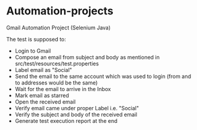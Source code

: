 # Automation-projects
Gmail Automation Project (Selenium Java)


The test is supposed to:
- Login to Gmail
- Compose an email from subject and body as mentioned in src/test/resources/test.properties
- Label email as "Social"
- Send the email to the same account which was used to login (from and to addresses would be the same)
- Wait for the email to arrive in the Inbox
- Mark email as starred
- Open the received email
- Verify email came under proper Label i.e. "Social"
- Verify the subject and body of the received email
- Generate test execution report at the end



